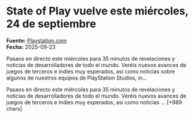 # State of Play vuelve este miércoles, 24 de septiembre

**Fuente:** [Playstation.com](https://blog.es.playstation.com/2025/09/23/state-of-play-vuelve-este-miercoles-24-de-septiembre/)  
**Fecha:** 2025-09-23

Pasaos en directo este miércoles para 35 minutos de revelaciones y noticias de desarrolladores de todo el mundo. Veréis nuevos avances de juegos de terceros e indies muy esperados, así como noticias sobre algunos de nuestros equipos de PlayStation Studios, in…

Pasaos en directo este miércoles para 35 minutos de revelaciones y noticias de desarrolladores de todo el mundo. Veréis nuevos avances de juegos de terceros e indies muy esperados, así como noticias … [+989 chars]
